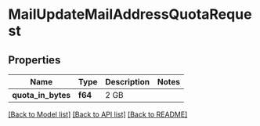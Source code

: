 # MailUpdateMailAddressQuotaRequest

## Properties

Name | Type | Description | Notes
------------ | ------------- | ------------- | -------------
**quota_in_bytes** | **f64** | 2 GB | 

[[Back to Model list]](../README.md#documentation-for-models) [[Back to API list]](../README.md#documentation-for-api-endpoints) [[Back to README]](../README.md)



